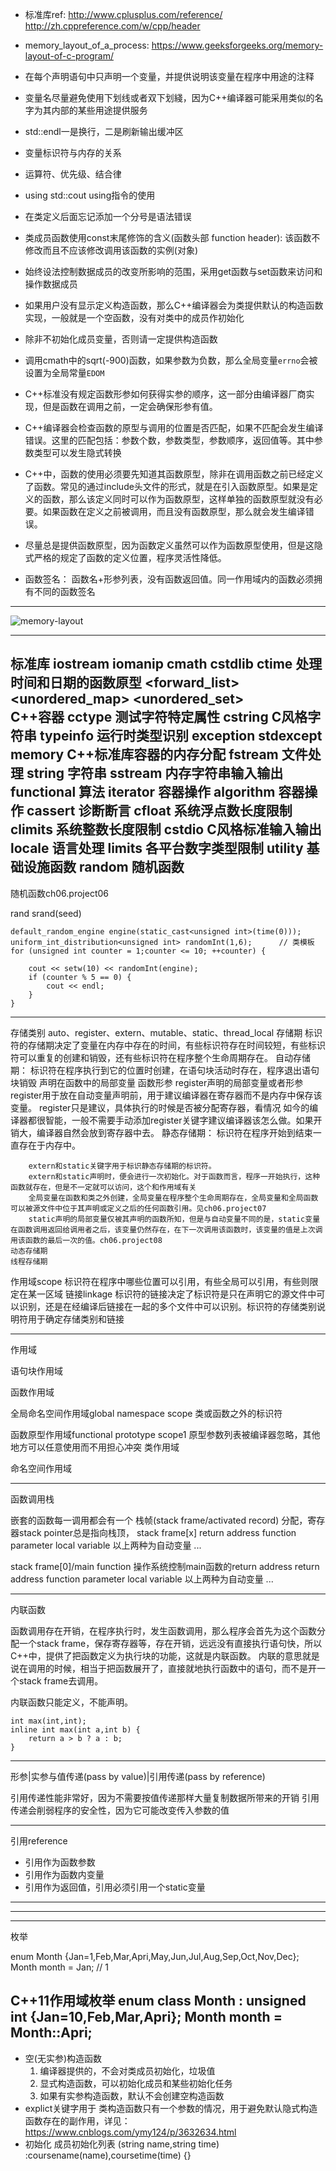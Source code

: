 - 标准库ref: http://www.cplusplus.com/reference/
            http://zh.cppreference.com/w/cpp/header
- memory_layout_of_a_process: https://www.geeksforgeeks.org/memory-layout-of-c-program/



- 在每个声明语句中只声明一个变量，并提供说明该变量在程序中用途的注释
- 变量名尽量避免使用下划线或者双下划綫，因为C++编译器可能采用类似的名字为其内部的某些用途提供服务
- std::endl一是换行，二是刷新输出缓冲区
- 变量标识符与内存的关系
- 运算符、优先级、结合律
- using std::cout using指令的使用
- 在类定义后面忘记添加一个分号是语法错误
- 类成员函数使用const末尾修饰的含义(函数头部 function header): 该函数不修改而且不应该修改调用该函数的实例(对象)
- 始终设法控制数据成员的改变所影响的范围，采用get函数与set函数来访问和操作数据成员
- 如果用户没有显示定义构造函数，那么C++编译器会为类提供默认的构造函数实现，一般就是一个空函数，没有对类中的成员作初始化
- 除非不初始化成员变量，否则请一定提供构造函数
- 调用cmath中的sqrt(-900)函数，如果参数为负数，那么全局变量`errno`会被设置为全局常量`EDOM`
- C++标准没有规定函数形参如何获得实参的顺序，这一部分由编译器厂商实现，但是函数在调用之前，一定会确保形参有值。
- C++编译器会检查函数的原型与调用的位置是否匹配，如果不匹配会发生编译错误。这里的匹配包括：参数个数，参数类型，参数顺序，返回值等。其中参数类型可以发生隐式转换
- C++中，函数的使用必须要先知道其函数原型，除非在调用函数之前已经定义了函数。常见的通过include头文件的形式，就是在引入函数原型。如果是定义的函数，那么该定义同时可以作为函数原型，这样单独的函数原型就没有必要。如果函数在定义之前被调用，而且没有函数原型，那么就会发生编译错误。
- 尽量总是提供函数原型，因为函数定义虽然可以作为函数原型使用，但是这隐式严格的规定了函数的定义位置，程序灵活性降低。
- 函数签名： 函数名+形参列表，没有函数返回值。同一作用域内的函数必须拥有不同的函数签名

-----------------

![memory-layout](https://cdncontribute.geeksforgeeks.org/wp-content/uploads/memoryLayoutC.jpg)

-----------------
标准库
iostream
iomanip
cmath
cstdlib
ctime       处理时间和日期的函数原型
<array> <vector> <list> <forward_list> <deque> <queue>          
<stack> <map> <unordered_map> <unordered_set> <set> <bitset>    
    C++容器
cctype  测试字符特定属性
cstring C风格字符串
typeinfo    运行时类型识别
exception stdexcept
memory      C++标准库容器的内存分配
fstream     文件处理
string      字符串
sstream     内存字符串输入输出
functional  算法
iterator    容器操作
algorithm   容器操作
cassert     诊断断言
cfloat      系统浮点数长度限制
climits     系统整数长度限制
cstdio      C风格标准输入输出
locale      语言处理
limits      各平台数字类型限制
utility     基础设施函数
random      随机函数
-----------------
随机函数ch06.project06

rand
srand(seed)
```
default_random_engine engine(static_cast<unsigned int>(time(0)));
uniform_int_distribution<unsigned int> randomInt(1,6);      // 类模板
for (unsigned int counter = 1;counter <= 10; ++counter) {

    cout << setw(10) << randomInt(engine);
    if (counter % 5 == 0) {
        cout << endl;
    }
}
```
-----------------
存储类别 auto、register、extern、mutable、static、thread_local
存储期  标识符的存储期决定了变量在内存中存在的时间，有些标识符存在时间较短，有些标识符可以重复的创建和销毁，还有些标识符在程序整个生命周期存在。
    自动存储期： 标识符在程序执行到它的位置时创建，在语句块活动时存在，程序退出语句块销毁
        声明在函数中的局部变量
        函数形参
        register声明的局部变量或者形参
            register用于放在自动变量声明前，用于建议编译器在寄存器而不是内存中保存该变量。
            register只是建议，具体执行的时候是否被分配寄存器，看情况
            如今的编译器都很智能，一般不需要手动添加register关键字建议编译器该怎么做。如果开销大，编译器自然会放到寄存器中去。
    静态存储期： 标识符在程序开始到结束一直存在于内存中。
        
        extern和static关键字用于标识静态存储期的标识符。
        extern和static声明时，便会进行一次初始化。对于函数而言，程序一开始执行，这种函数就存在，但是不一定就可以访问，这个和作用域有关
        全局变量在函数和类之外创建，全局变量在程序整个生命周期存在，全局变量和全局函数可以被源文件中位于其声明或定义之后的任何函数引用。见ch06.project07
        static声明的局部变量仅被其声明的函数所知，但是与自动变量不同的是，static变量在函数调用返回给调用者之后，该变量仍然存在，在下一次调用该函数时，该变量的值是上次调用该函数的最后一次的值。ch06.project08
    动态存储期
    线程存储期
作用域scope 标识符在程序中哪些位置可以引用，有些全局可以引用，有些则限定在某一区域
链接linkage 标识符的链接决定了标识符是只在声明它的源文件中可以识别，还是在经编译后链接在一起的多个文件中可以识别。标识符的存储类别说明符用于确定存储类别和链接



-----------------
作用域

语句块作用域

函数作用域

全局命名空间作用域global namespace scope
    类或函数之外的标识符

函数原型作用域functional prototype scope1
    原型参数列表被编译器忽略，其他地方可以任意使用而不用担心冲突
类作用域

命名空间作用域


-----------------
函数调用栈

嵌套的函数每一调用都会有一个 栈帧(stack frame/activated record) 分配，寄存器stack pointer总是指向栈顶，
stack frame[x]
    return address
    function parameter
    local variable
        以上两种为自动变量
    ...


stack frame[0]/main function    操作系统控制main函数的return address
    return address
    function parameter
    local variable
        以上两种为自动变量
    ...

-----------------
内联函数

函数调用存在开销，在程序执行时，发生函数调用，那么程序会首先为这个函数分配一个stack frame，保存寄存器等，存在开销，远远没有直接执行语句快，所以C++中，提供了把函数定义为执行块的功能，这就是内联函数。
内联的意思就是说在调用的时候，相当于把函数展开了，直接就地执行函数中的语句，而不是开一个stack frame去调用。

内联函数只能定义，不能声明。

```
int max(int,int);
inline int max(int a,int b) {
    return a > b ? a : b;
}
```
-----------------
形参|实参与值传递(pass by value)|引用传递(pass by reference)

引用传递性能非常好，因为不需要按值传递那样大量复制数据所带来的开销
引用传递会削弱程序的安全性，因为它可能改变传入参数的值



-----------------
引用reference

- 引用作为函数参数
- 引用作为函数内变量
- 引用作为返回值，引用必须引用一个static变量

-----------------
-----------------
-----------------
枚举

enum Month {Jan=1,Feb,Mar,Apri,May,Jun,Jul,Aug,Sep,Oct,Nov,Dec};
Month month = Jan;  // 1

C++11作用域枚举
enum class Month : unsigned int {Jan=10,Feb,Mar,Apri};
Month month = Month::Apri;
-----------------

- 空(无实参)构造函数
    1. 编译器提供的，不会对类成员初始化，垃圾值
    2. 显式构造函数，可以初始化成员和某些初始化任务
    3. 如果有实参构造函数，默认不会创建空构造函数
- explict关键字用于 类构造函数只有一个参数的情况，用于避免默认隐式构造函数存在的副作用，详见：https://www.cnblogs.com/ymy124/p/3632634.html
- 初始化
    成员初始化列表 (string name,string time) :coursename(name),coursetime(time) {}